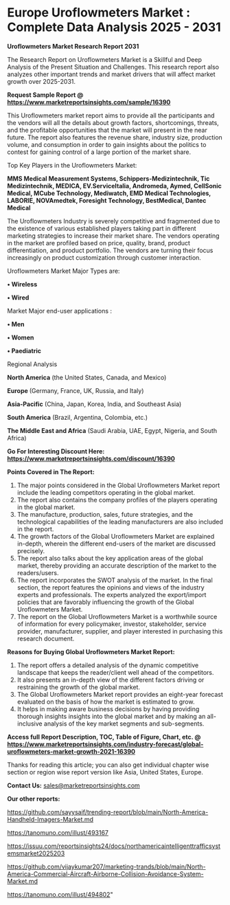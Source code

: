 # Europe Uroflowmeters Market : Complete Data Analysis 2025 - 2031

<strong>Uroflowmeters Market Research Report 2031</strong>

The Research Report on Uroflowmeters Market is a Skillful and Deep Analysis of the Present Situation and Challenges. This research report also analyzes other important trends and market drivers that will affect market growth over 2025-2031.

<strong>Request Sample Report @ <a href=https://www.marketreportsinsights.com/sample/16390>https://www.marketreportsinsights.com/sample/16390</a></strong>

This Uroflowmeters market report aims to provide all the participants and the vendors will all the details about growth factors, shortcomings, threats, and the profitable opportunities that the market will present in the near future. The report also features the revenue share, industry size, production volume, and consumption in order to gain insights about the politics to contest for gaining control of a large portion of the market share.

Top Key Players in the Uroflowmeters Market:

<strong>MMS Medical Measurement Systems, Schippers-Medizintechnik, Tic Medizintechnik, MEDICA, EV.ServiceItalia, Andromeda, Aymed, CellSonic Medical, MCube Technology, Mediwatch, EMD Medical Technologies, LABORIE, NOVAmedtek, Foresight Technology, BestMedical, Dantec Medical</strong>

The Uroflowmeters Industry is severely competitive and fragmented due to the existence of various established players taking part in different marketing strategies to increase their market share. The vendors operating in the market are profiled based on price, quality, brand, product differentiation, and product portfolio. The vendors are turning their focus increasingly on product customization through customer interaction.

Uroflowmeters Market Major Types are:

<strong>• Wireless

• Wired</strong>

Market Major end-user applications :

<strong>• Men

• Women

• Paediatric</strong>

Regional Analysis

</u><strong><b>North America</b></strong> (the United States, Canada, and Mexico)

<strong><b>Europe </b></strong>(Germany, France, UK, Russia, and Italy)

<strong><b>Asia-Pacific</b></strong> (China, Japan, Korea, India, and Southeast Asia)

<strong><b>South America</b></strong> (Brazil, Argentina, Colombia, etc.)

<strong><b>The Middle East and Africa</b></strong> (Saudi Arabia, UAE, Egypt, Nigeria, and South Africa)

<strong>Go For Interesting Discount Here: <a href=https://www.marketreportsinsights.com/discount/16390>https://www.marketreportsinsights.com/discount/16390</a></strong>

<strong>Points Covered in The Report:</strong>
<ol>
  <li>The major points considered in the Global Uroflowmeters Market report include the leading competitors operating in the global market.</li>
  <li>The report also contains the company profiles of the players operating in the global market.</li>
  <li>The manufacture, production, sales, future strategies, and the technological capabilities of the leading manufacturers are also included in the report.</li>
  <li>The growth factors of the Global Uroflowmeters Market are explained in-depth, wherein the different end-users of the market are discussed precisely.</li>
  <li>The report also talks about the key application areas of the global market, thereby providing an accurate description of the market to the readers/users.</li>
  <li>The report incorporates the SWOT analysis of the market. In the final section, the report features the opinions and views of the industry experts and professionals. The experts analyzed the export/import policies that are favorably influencing the growth of the Global Uroflowmeters Market.</li>
  <li>The report on the Global Uroflowmeters Market is a worthwhile source of information for every policymaker, investor, stakeholder, service provider, manufacturer, supplier, and player interested in purchasing this research document.</li>
</ol>
<strong>Reasons for Buying Global Uroflowmeters Market Report:</strong>

<ol>
  <li>The report offers a detailed analysis of the dynamic competitive landscape that keeps the reader/client well ahead of the competitors.</li>
  <li>It also presents an in-depth view of the different factors driving or restraining the growth of the global market.</li>
  <li>The Global Uroflowmeters Market report provides an eight-year forecast evaluated on the basis of how the market is estimated to grow.</li>
  <li>It helps in making aware business decisions by having providing thorough insights insights into the global market and by making an all-inclusive analysis of the key market segments and sub-segments.</li>
</ol>
<strong>Access full Report Description, TOC, Table of Figure, Chart, etc. @ <a href=https://www.marketreportsinsights.com/industry-forecast/global-uroflowmeters-market-growth-2021-16390>https://www.marketreportsinsights.com/industry-forecast/global-uroflowmeters-market-growth-2021-16390</a></strong>


Thanks for reading this article; you can also get individual chapter wise section or region wise report version like Asia, United States, Europe.

<strong>Contact Us:</strong>
sales@marketreportsinsights.com

<strong>Our other reports:</strong>

<a href=https://github.com/sayysaif/trending-report/blob/main/North-America-Handheld-Imagers-Market.md>https://github.com/sayysaif/trending-report/blob/main/North-America-Handheld-Imagers-Market.md</a>

<a href=https://tanomuno.com/illust/493167>https://tanomuno.com/illust/493167</a>

<a href=https://issuu.com/reportsinsights24/docs/northamericaintelligenttrafficsystemsmarket2025203>https://issuu.com/reportsinsights24/docs/northamericaintelligenttrafficsystemsmarket2025203</a>

<a href=https://github.com/vijaykumar207/marketing-trands/blob/main/North-America-Commercial-Aircraft-Airborne-Collision-Avoidance-System-Market.md>https://github.com/vijaykumar207/marketing-trands/blob/main/North-America-Commercial-Aircraft-Airborne-Collision-Avoidance-System-Market.md</a>

<a href=https://tanomuno.com/illust/494802>https://tanomuno.com/illust/494802</a>"
